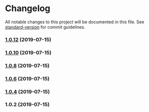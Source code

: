 # Changelog

All notable changes to this project will be documented in this file. See [standard-version](https://github.com/conventional-changelog/standard-version) for commit guidelines.

### [1.0.12](https://github.com/levabala/generate-maze/compare/v1.0.10...v1.0.12) (2019-07-15)



### [1.0.10](https://github.com/levabala/generate-maze/compare/v1.0.8...v1.0.10) (2019-07-15)



### [1.0.8](https://github.com/levabala/generate-maze/compare/v1.0.6...v1.0.8) (2019-07-15)



### [1.0.6](https://github.com/levabala/generate-maze/compare/v1.0.4...v1.0.6) (2019-07-15)



### [1.0.4](https://github.com/levabala/generate-maze/compare/v1.0.2...v1.0.4) (2019-07-15)



### 1.0.2 (2019-07-15)

